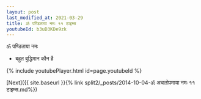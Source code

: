 ```yaml
---
layout: post
last_modified_at: 2021-03-29
title: ॐ पण्डिताया नमः ११ टाइम्स
youtubeId: b3uD3KDe9zk
---
```

 
 
 ॐ पण्डिताया नमः  
 
 -  बहुत बुद्धिमान कौन है 
 
  
 
  
 
 
 
 
 
 


{% include youtubePlayer.html id=page.youtubeId %}
 
[Next]({{ site.baseurl }}{% link  split2/_posts/2014-10-04-ॐ अचलोपमाया नमः ११ टाइम्स.md%})
 
